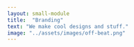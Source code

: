 ```yaml
---
layout: small-module
title:  "Branding"
text: "We make cool designs and stuff."
image: "../assets/images/off-beat.png"
---
```


[jekyll-docs]: https://jekyllrb.com/docs/home
[jekyll-gh]:   https://github.com/jekyll/jekyll
[jekyll-talk]: https://talk.jekyllrb.com/
